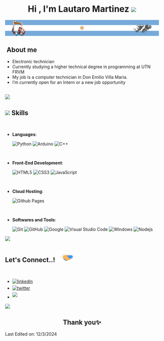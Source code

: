 <h1 align="center"><b>Hi , I'm Lautaro Martinez </b><img src="https://media.giphy.com/media/hvRJCLFzcasrR4ia7z/giphy.gif" width="35"></h1>
<!--  -->
<p align="center">
  <a href="https://www.google.com/maps/place/Argentina/@-36.4849876,-84.9504873,4z/data=!3m1!4b1!4m6!3m5!1s0x95bccaf5f5fdc667:0x3d2f77992af00fa8!8m2!3d-38.416097!4d-63.616672!16zL20vMGpnZA?entry=ttu"><img src="./Diseño sin título.jpg"></a>
</p>

## <picture><img src = "" width = 50px></picture> **About me**

- Electronic technician
- Currently studying a higher technical degree in programming at UTN FRVM
- My job is a computer technician in Don Emilio Villa Maria.
- I’m currently open for an Intern or a new job opportunity
<br>

<img src="https://user-images.githubusercontent.com/73097560/115834477-dbab4500-a447-11eb-908a-139a6edaec5c.gif">

## <img src="https://media2.giphy.com/media/QssGEmpkyEOhBCb7e1/giphy.gif?cid=ecf05e47a0n3gi1bfqntqmob8g9aid1oyj2wr3ds3mg700bl&rid=giphy.gif" width ="25"><b> Skills</b>
<br>

<p align="center">

- **Languages**:
    
    ![Python](https://img.shields.io/badge/Python%20-%2314354C.svg?style=for-the-badge&logo=python&logoColor=white)
    ![Arduino](https://img.shields.io/badge/Arduino%20-%232370ED.svg?style=for-the-badge&logo=arduino&logoColor=white)
    ![C++](https://img.shields.io/badge/microPython%20-%2300599C.svg?style=for-the-badge&logo=micropython&logoColor=white)
    

<br>   
    
- **Front-End Development**:

   ![HTML5](https://img.shields.io/badge/HTML5%20-%23E34F26.svg?style=for-the-badge&logo=html5&logoColor=white)
   ![CSS3](https://img.shields.io/badge/CSS%20-%231572B6.svg?style=for-the-badge&logo=css3&logoColor=white)
   ![JavaScript](https://img.shields.io/badge/JavaScript%20-%23F7DF1E.svg?style=for-the-badge&logo=javascript&logoColor=black)

<br>

- **Cloud Hosting**:

    ![Github Pages](https://img.shields.io/badge/GitHub%20Pages-%23327FC7.svg?style=for-the-badge&logo=github&logoColor=white)
    
<br>

- **Softwares and Tools**:

    ![Git](https://img.shields.io/badge/git-%23F05033.svg?style=for-the-badge&logo=git&logoColor=white)
    ![GitHub](https://img.shields.io/badge/github-%23121011.svg?style=for-the-badge&logo=github&logoColor=white)
    ![Google](https://img.shields.io/badge/google-%234285F4.svg?style=for-the-badge&logo=google&logoColor=white)
    ![Visual Studio Code](https://img.shields.io/badge/Visual%20Studio%20Code-0078d7.svg?style=for-the-badge&logo=visual-studio-code&logoColor=white)
    ![Windows](https://img.shields.io/badge/Windows-2b8cc4?style=for-the-badge&logo=Windows&logoColor=white)
    ![Nodejs](https://img.shields.io/badge/Node.js-026E00?style=for-the-badge&logo=nodedotjs&logoColor=white) 
</p>


<img src="https://user-images.githubusercontent.com/73097560/115834477-dbab4500-a447-11eb-908a-139a6edaec5c.gif">



## <b> Let's Connect..!</b><img src="https://github.com/0xAbdulKhalid/0xAbdulKhalid/raw/main/assets/mdImages/handshake.gif" width ="80">
<br>
<div align='left'>

<ul>

<li>
<a href="https://www.linkedin.com/in/lautaro-martinez-708017263/" target="_blank">
<img src="https://img.shields.io/badge/linkedin:  Lautaro Martinez-%2300acee.svg?color=405DE6&style=for-the-badge&logo=linkedin&logoColor=white" alt=linkedin style="margin-bottom: 5px;"/>
</a>
</li>



<li>
<a href="https://www.instagram.com/lautaro_martinez.04/" target="_blank">
<img src="https://img.shields.io/badge/Instagram: Lautaro Martinez-%2300acee.svg?color=1DA1F2&style=for-the-badge&logo=Instagram&logoColor=white" alt=twitter style="margin-bottom: 5px;"/>
</a>
</li>

<li>
<a href="mailto:lautarom403@gmail.com" target="_blank">
<img src="https://img.shields.io/badge/gmail:  lautarom403@gmail.com-%23EA4335.svg?style=for-the-badge&logo=gmail&logoColor=white" t=mail style="margin-bottom: 5px;" />
</a>
</li>
	
</ul>
</div>


<img src="https://user-images.githubusercontent.com/73097560/115834477-dbab4500-a447-11eb-908a-139a6edaec5c.gif">

<div align='center'>

## <b>Thank you✨</b>

</div>



Last Edited on: 12/3/2024